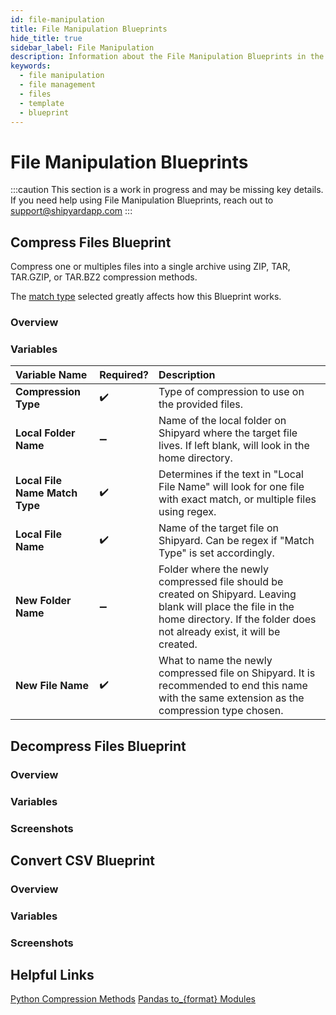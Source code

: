 ```yaml
---
id: file-manipulation
title: File Manipulation Blueprints
hide_title: true
sidebar_label: File Manipulation
description: Information about the File Manipulation Blueprints in the Library.
keywords:
  - file manipulation
  - file management
  - files
  - template
  - blueprint
---
```


# File Manipulation Blueprints

:::caution
This section is a work in progress and may be missing key details. If you need help using File Manipulation Blueprints, reach out to support@shipyardapp.com
:::

## Compress Files Blueprint

Compress one or multiples files into a single archive using ZIP, TAR, TAR.GZIP, or TAR.BZ2 compression methods.

The [match type](https://www.shipyardapp.com/docs/reference/blueprint-library/match-type/) selected greatly affects how this Blueprint works.

### Overview

### Variables

| Variable Name |Required?| Description |
|:---|:---|:--|
| **Compression Type** | ✔️ | Type of compression to use on the provided files. |
| **Local Folder Name** | ➖ |Name of the local folder on Shipyard where the target file lives. If left blank, will look in the home directory. |
| **Local File Name Match Type** | ✔️ | Determines if the text in "Local File Name" will look for one file with exact match, or multiple files using regex. |
| **Local File Name** | ✔️ | Name of the target file on Shipyard. Can be regex if "Match Type" is set accordingly. |
| **New Folder Name** | ➖ | Folder where the newly compressed file should be created on Shipyard. Leaving blank will place the file in the home directory. If the folder does not already exist, it will be created. |
| **New File Name** | ✔️ | What to name the newly compressed file on Shipyard. It is recommended to end this name with the same extension as the compression type chosen. |

## Decompress Files Blueprint

### Overview

### Variables

### Screenshots

## Convert CSV Blueprint

### Overview

### Variables

### Screenshots

## Helpful Links

[Python Compression Methods](https://docs.python.org/3.7/library/archiving.html) [Pandas to\_{format} Modules](https://pandas.pydata.org/pandas-docs/stable/reference/api/pandas.DataFrame.to_csv.html)

